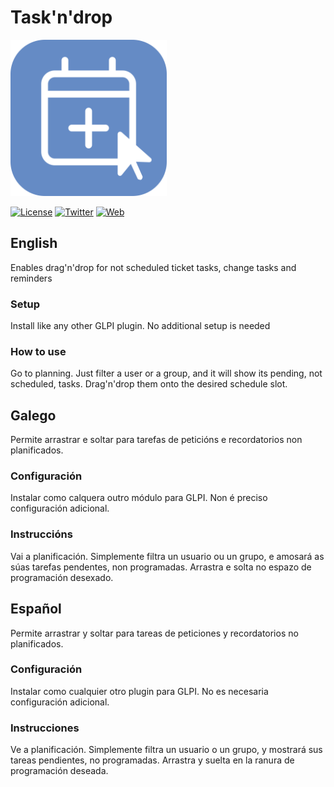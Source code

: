 # Task'n'drop

<img src="https://raw.githubusercontent.com/ticgal/taskdrop/multimedia/taskdrop.png" alt="Task'Drop Logo" height="250px" width="250px" class="js-lazy-loaded">

[![License](https://img.shields.io/badge/License-GNU%20AGPLv3-blue.svg?style=flat-square)](https://github.com/ticgal/taskdrop/blob/master/LICENSE)
[![Twitter](https://img.shields.io/badge/Twitter-TICgal-blue.svg?style=flat-square)](https://twitter.com/ticgalcom)
[![Web](https://img.shields.io/badge/Web-TICgal-blue.svg?style=flat-square)](https://tic.gal/)

## English
Enables drag'n'drop for not scheduled ticket tasks, change tasks and reminders
### Setup
Install like any other GLPI plugin.
No additional setup is needed
### How to use
Go to planning. Just filter a user or a group, and it will show its pending, not scheduled, tasks. 
Drag'n'drop them onto the desired schedule slot.
## Galego
Permite arrastrar e soltar para tarefas de peticións e recordatorios non planificados.
### Configuración
Instalar como calquera outro módulo para GLPI.
Non é preciso configuración adicional.
### Instruccións
Vai a planificación. Simplemente filtra un usuario ou un grupo, e amosará as súas tarefas pendentes, non programadas.
Arrastra e solta no espazo de programación desexado.
## Español
Permite arrastrar y soltar para tareas de peticiones y recordatorios no planificados.
### Configuración
Instalar como cualquier otro plugin para GLPI. 
No es necesaria configuración adicional.
### Instrucciones
Ve a planificación. Simplemente filtra un usuario o un grupo, y mostrará sus tareas pendientes, no programadas. 
Arrastra y suelta en la ranura de programación deseada.
